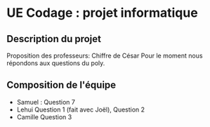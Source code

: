 # UE Codage : projet informatique

## Description du projet

Proposition des professeurs: Chiffre de César
Pour le moment nous répondons aux questions du poly.

## Composition de l'équipe

* Samuel : Question 7 
* Lehui Question 1 (fait avec Joël), Question 2 
* Camille Question 3 
